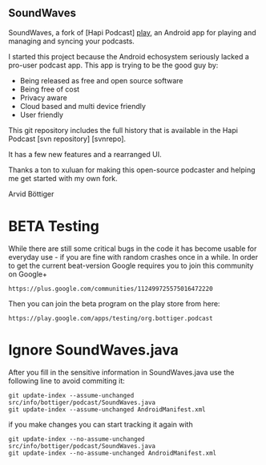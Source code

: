 ## SoundWaves

SoundWaves, a fork of [Hapi Podcast] [play],
an Android app for playing and managing and syncing your podcasts.

I started this project because the Android echosystem seriously lacked a
pro-user podcast app. This app is trying to be the good guy by:

* Being released as free and open source software
* Being free of cost
* Privacy aware
* Cloud based and multi device friendly
* User friendly 

This git repository includes the full history that is available in the
Hapi Podcast [svn repository] [svnrepo].

  [play]: https://play.google.com/store/apps/details?id=info.bottiger.podcast
  [gitrepo]: https://github.com/bottiger/SoundWaves

It has a few new features and a rearranged UI.

Thanks a ton to xuluan for making this open-source podcaster and helping me
get started with my own fork.

Arvid Böttiger

BETA Testing
============

While there are still some critical bugs in the code it has become usable for everyday use - if you are fine with random crashes once in a while.
In order to get the current beat-version Google requires you to join this community on Google+

    https://plus.google.com/communities/112499725575016472220

Then you can join the beta program on the play store from here:

    https://play.google.com/apps/testing/org.bottiger.podcast

Ignore SoundWaves.java
======================

After you fill in the sensitive information in SoundWaves.java use the following line to avoid commiting it:

    git update-index --assume-unchanged src/info/bottiger/podcast/SoundWaves.java
    git update-index --assume-unchanged AndroidManifest.xml

if you make changes you can start tracking it again with

    git update-index --no-assume-unchanged src/info/bottiger/podcast/SoundWaves.java
    git update-index --no-assume-unchanged AndroidManifest.xml
